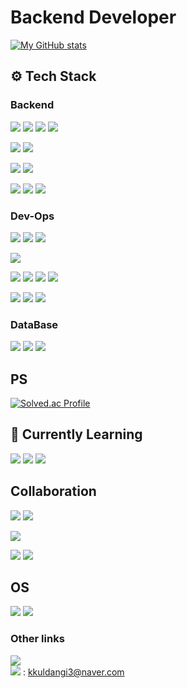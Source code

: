 # Backend Developer

[![My GitHub stats](https://github-readme-stats.vercel.app/api?username=Martinel2)](https://github.com/Martinel2/github-readme-stats)

## ⚙ Tech Stack 

### Backend

<img src = "https://img.shields.io/badge/springboot-6DB33F?style=for-the-badge&logo=springboot&logoColor=white"/> <img src = "https://img.shields.io/badge/spring_mvc-6DB33F?style=for-the-badge&logoColor=white"/> <img src = "https://img.shields.io/badge/spring_data_jpa-6DB33F?style=for-the-badge&logoColor=white"/> <img src = "https://img.shields.io/badge/querydsl-6DB33F?style=for-the-badge&logoColor=white"/>

<img src = "https://img.shields.io/badge/junit5-25A162?style=for-the-badge&logo=junit5&logoColor=white"/> <img src = "https://img.shields.io/badge/mockito-25A162?style=for-the-badge&logoColor=white"/>

<img src="https://img.shields.io/badge/thymeleaf-005F0F?style=for-the-badge&logo=thymeleaf&logoColor=white"/>

<img src = "https://img.shields.io/badge/gradle-02303A?style=for-the-badge&logo=gradle&logoColor=white"/>

<img src="https://img.shields.io/badge/IntelliJ_IDEA-000000?style=for-the-badge&logo=intellij-idea&logoColor=white"/> <img src="https://img.shields.io/badge/visual_studio_code-6492FE?style=for-the-badge&logoColor=white"/> <img src="https://img.shields.io/badge/postman-FF6C37?style=for-the-badge&logo=postman&logoColor=white"/>


### Dev-Ops

<img src="https://img.shields.io/badge/Amazon_EC2-FF9900?style=for-the-badge&logo=Amazon-EC2&logoColor=white"/> <img src="https://img.shields.io/badge/azure-6492FE?style=for-the-badge&logoColor=white"/> <img src="https://img.shields.io/badge/nginx-009639?style=for-the-badge&logo=nginx&logoColor=white"/>

<img src="https://img.shields.io/badge/GitHub_Actions-2088FF?style=for-the-badge&logo=github-actions&logoColor=white"/> 

<img src="https://img.shields.io/badge/docker-2496ED?style=for-the-badge&logo=docker&logoColor=white"/> <img src="https://img.shields.io/badge/elasticsearch-005571?style=for-the-badge&logo=elasticsearch&logoColor=white"/> <img src="https://img.shields.io/badge/redis-FF4438?style=for-the-badge&logo=redis&logoColor=white"/> <img src = "https://img.shields.io/badge/firebase_cloud_messaging-DD2C00?style=for-the-badge&logo=firebase&logoColor=white"/>

<img src="https://img.shields.io/badge/openai-412991?style=for-the-badge&logo=openai&logoColor=white"/> <img src="https://img.shields.io/badge/google_gemini-8E75B2?style=for-the-badge&logo=googlegemini&logoColor=white"/> 
 <img src="https://img.shields.io/badge/cursor-000000?style=for-the-badge&logoColor=white"/> 


### DataBase

<img src = "https://img.shields.io/badge/MySQL-4479A1?style=for-the-badge&logo=mysql&logoColor=white"/> <img src ="https://img.shields.io/badge/Milvus-00A1EA?style=for-the-badge&logo=Milvus&logoColor=white"/>
<img src = "https://img.shields.io/badge/firebase-DD2C00?style=for-the-badge&logo=firebase&logoColor=white"/>

## PS

[![Solved.ac Profile](http://mazassumnida.wtf/api/v2/generate_badge?boj=kkuldangi3)](https://solved.ac/kkuldangi3/)


## 🌱 Currently Learning

<img src = "https://img.shields.io/badge/orchestrator_ai-000000?style=for-the-badge&logoColor=white"/> <img src = "https://img.shields.io/badge/agentic_ai-000000?style=for-the-badge&logoColor=white"/> <img src = "https://img.shields.io/badge/ollama-000000?style=for-the-badge&logo=ollama&logoColor=white"/>


## Collaboration

<img src = "https://img.shields.io/badge/git-F05032?style=for-the-badge&logo=git&logoColor=white"/> <img src = "https://img.shields.io/badge/github-181717?style=for-the-badge&logo=github&logoColor=white"/>

<img src = "https://img.shields.io/badge/discord-5865F2?style=for-the-badge&logo=discord&logoColor=white"/>

<img src = "https://img.shields.io/badge/figma-F24E1E?style=for-the-badge&logo=figma&logoColor=white"/> <img src = "https://img.shields.io/badge/notion-000000?style=for-the-badge&logo=notion&logoColor=white"/>


## OS
<img src="https://img.shields.io/badge/window-6492FE?style=for-the-badge&logoColor=white"/> <img src="https://img.shields.io/badge/ubuntu-E95420?style=for-the-badge&logo=ubuntu&logoColor=white"/> 


### Other links

[<img src = "https://img.shields.io/badge/velog-20C997?style=for-the-badge&logo=velog&logoColor=white"/>](https://velog.io/@kkuldangi3/posts) <br/>
<img src = "https://img.shields.io/badge/-8B89CC?style=for-the-badge&logo=gmail&logoColor=white"/> : kkuldangi3@naver.com

<!--
**Martinel2/Martinel2** is a ✨ _special_ ✨ repository because its `README.md` (this file) appears on your GitHub profile.

Here are some ideas to get you started:

- 🔭 I’m currently working on ...
- 🌱 I’m currently learning ...
- 👯 I’m looking to collaborate on ...
- 🤔 I’m looking for help with ...
- 💬 Ask me about ...
- 📫 How to reach me: ...
- 😄 Pronouns: ...
- ⚡ Fun fact: ...
-->
